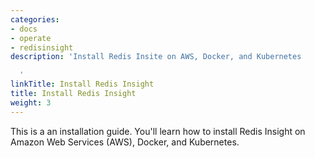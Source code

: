 ```yaml
---
categories:
- docs
- operate
- redisinsight
description: 'Install Redis Insite on AWS, Docker, and Kubernetes

  '
linkTitle: Install Redis Insight
title: Install Redis Insight
weight: 3
---
```


This is a an installation guide. You'll learn how to install Redis Insight on Amazon Web Services (AWS), Docker, and Kubernetes.